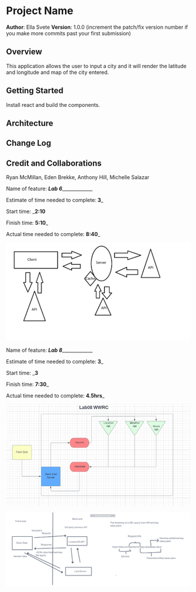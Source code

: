 # Project Name

**Author**: Ella Svete
**Version**: 1.0.0 (increment the patch/fix version number if you make more commits past your first submission)

## Overview

This application allows the user to input a city and it will render the latitude and longitude and map of the city entered.

## Getting Started

Install react and build the components.

## Architecture
<!-- Provide a detailed description of the application design. What technologies (languages, libraries, etc) you're using, and any other relevant design information. -->

## Change Log
<!-- Use this area to document the iterative changes made to your application as each feature is successfully implemented. Use time stamps. Here's an example:

01-01-2001 4:59pm - Application now has a fully-functional express server, with a GET route for the location resource. -->

## Credit and Collaborations

Ryan McMillan, Eden Brekke, Anthony Hill, Michelle Salazar

Name of feature: _________Lab 6______________________

Estimate of time needed to complete: __3___

Start time: ___2:10__

Finish time: __5:10___

Actual time needed to complete: __8:40___

![White Board PNG](/whiteboard.png)

Name of feature: _________Lab 8______________________

Estimate of time needed to complete: __3___

Start time: ___3__

Finish time: __7:30___

Actual time needed to complete: __4.5hrs___

![WWRC LAB 8](/lab8.png)

![Ella and Eden WWRC](22March2022_WRRC_withElla.png)